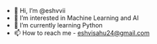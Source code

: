 - 👋 Hi, I’m @eshvvii
- 👀 I’m interested in Machine Learning and AI
- 🌱 I’m currently learning Python
- 📫 How to reach me - eshvisahu24@gmail.com

<!---
eshvvii/eshvvii is a ✨ special ✨ repository because its `README.md` (this file) appears on your GitHub profile.
You can click the Preview link to take a look at your changes.
--->

